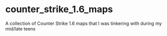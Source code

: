 # counter_strike_1.6_maps
A collection of Counter Strike 1.6 maps that I was tinkering with during my mid/late teens 
